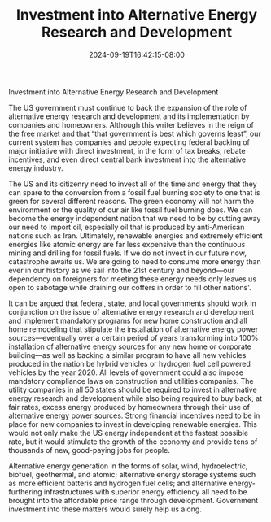 ﻿---
title: "Investment into Alternative Energy Research and Development"
date: 2024-09-19T16:42:15-08:00
description: "alternative energy Tips for Web Success"
featured_image: "/images/alternative energy.jpg"
tags: ["alternative energy"]
---

Investment into Alternative Energy Research and Development

The US government must continue to back the expansion of the role of alternative energy research and development and its implementation by companies and homeowners. Although this writer believes in the reign of the free market and that “that government is best which governs least”, our current system has companies and people expecting federal backing of major initiative with direct investment, in the form of tax breaks, rebate incentives, and even direct central bank investment into the alternative energy industry. 

The US and its citizenry need to invest all of the time and energy that they can spare to the conversion from a fossil fuel burning society to one that is green for several different reasons. The green economy will not harm the environment or the quality of our air like fossil fuel burning does. We can become the energy independent nation that we need to be by cutting away our need to import oil, especially oil that is produced by anti-American nations such as Iran.  Ultimately, renewable energies and extremely efficient energies like atomic energy are far less expensive than the continuous mining and drilling for fossil fuels.  If we do not invest in our future now, catastrophe awaits us. We are going to need to consume more energy than ever in our history as we sail into the 21st century and beyond—our dependency on foreigners for meeting these energy needs only leaves us open to sabotage while draining our coffers in order to fill other nations'. 

It can be argued that federal, state, and local governments should work in conjunction on the issue of alternative energy research and development and implement mandatory programs for new home construction and all home remodeling that stipulate the installation of alternative energy power sources—eventually over a certain period of years transforming into 100% installation of alternative energy sources for any new home or corporate building—as well as backing a similar program to have all new vehicles produced in the nation be hybrid vehicles or hydrogen fuel cell powered vehicles by the year 2020. All levels of government could also impose mandatory compliance laws on construction and utilities companies. The utility companies in all 50 states should be required to invest in alternative energy research and development while also being required to buy back, at fair rates, excess energy produced by homeowners through their use of alternative energy power sources. Strong financial incentives need to be in place for new companies to invest in developing renewable energies. This would not only make the US energy independent at the fastest possible rate, but it would stimulate the growth of the economy and provide tens of thousands of new, good-paying jobs for people. 

Alternative energy generation in the forms of solar, wind, hydroelectric, biofuel, geothermal, and atomic; alternative energy storage systems such as more efficient batteris and hydrogen fuel cells; and alternative energy-furthering infrastructures with superior energy efficiency all need to be brought into the affordable price range through development. Government investment into these matters would surely help us along. 


